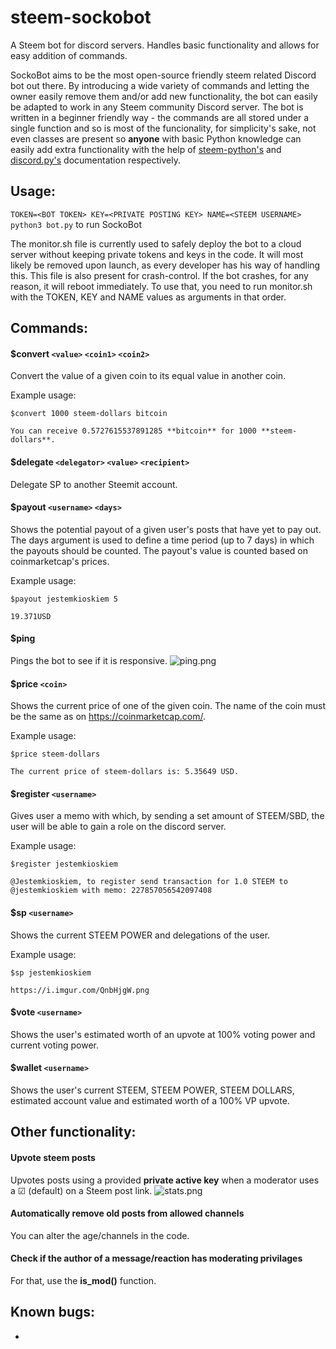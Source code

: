 # steem-sockobot
A Steem bot for discord servers. Handles basic functionality and allows for easy addition of commands.

SockoBot aims to be the most open-source friendly steem related Discord bot out there. By introducing a wide variety of commands and letting the owner easily remove them and/or add new functionality, the bot can easily be adapted to work in any Steem community Discord server. The bot is written in a beginner friendly way - the commands are all stored under a single function and so is most of the funcionality, for simplicity's sake, not even classes are present so **anyone** with basic Python knowledge can easily add extra functionality with the help of [steem-python's](http://steem.readthedocs.io/en/latest/index.html) and [discord.py's](https://discordpy.readthedocs.io/en/latest/) documentation respectively.

## Usage:

```TOKEN=<BOT TOKEN> KEY=<PRIVATE POSTING KEY> NAME=<STEEM USERNAME> python3 bot.py``` to run SockoBot

The monitor.sh file is currently used to safely deploy the bot to a cloud server without keeping private tokens and keys in the code. It will most likely be removed upon launch, as every developer has his way of handling this. This file is also present for crash-control. If the bot crashes, for any reason, it will reboot immediately. To use that, you need to run monitor.sh with the TOKEN, KEY and NAME values as arguments in that order.

## Commands:

#### $convert `<value>` `<coin1>` `<coin2>`
Convert the value of a given coin to its equal value in another coin.

Example usage:

    $convert 1000 steem-dollars bitcoin
    
    You can receive 0.5727615537891285 **bitcoin** for 1000 **steem-dollars**.

#### $delegate `<delegator>` `<value>` `<recipient>`
Delegate SP to another Steemit account.

#### $payout `<username>` `<days>` 
Shows the potential payout of a given user's posts that have yet to pay out. The days argument is used to define a time period (up to 7 days) in which the payouts should be counted. The payout's value is counted based on coinmarketcap's prices.

Example usage:

    $payout jestemkioskiem 5
    
    19.371USD

#### $ping 
Pings the bot to see if it is responsive.
![ping.png](https://i.imgur.com/6kWkzjO.png)

#### $price `<coin>`
Shows the current price of one of the given coin. The name of the coin must be the same as on https://coinmarketcap.com/.

Example usage:

    $price steem-dollars
    
    The current price of steem-dollars is: 5.35649 USD.

#### $register `<username>`
Gives user a memo with which, by sending a set amount of STEEM/SBD, the user will be able to gain a role on the discord server. 

Example usage:

    $register jestemkioskiem

    @Jestemkioskiem, to register send transaction for 1.0 STEEM to @jestemkioskiem with memo: 227857056542097408

#### $sp `<username>`
Shows the current STEEM POWER and delegations of the user.

Example usage:

    $sp jestemkioskiem
    
    https://i.imgur.com/QnbHjgW.png

#### $vote `<username>`
Shows the user's estimated worth of an upvote at 100% voting power and current voting power.

#### $wallet `<username>`
Shows the user's current STEEM, STEEM POWER, STEEM DOLLARS, estimated account value and estimated worth of a 100% VP upvote.

## Other functionality:

#### Upvote steem posts
Upvotes posts using a provided **private active key** when a moderator uses a ☑ (default) on a Steem post link.
![stats.png](https://steemitimages.com/0x0/https://res.cloudinary.com/hpiynhbhq/image/upload/v1514307010/gq6pewla6ild673qpddn.png)

#### Automatically remove old posts from allowed channels
You can alter the age/channels in the code.

#### Check if the author of a message/reaction has moderating privilages
For that, use the **is_mod()** function.

## Known bugs:
* 
